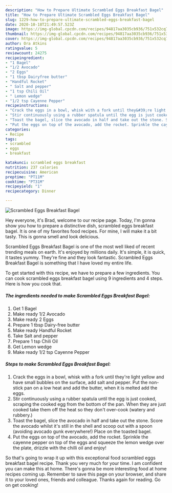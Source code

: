 ```yaml
---
description: "How to Prepare Ultimate Scrambled Eggs Breakfast Bagel"
title: "How to Prepare Ultimate Scrambled Eggs Breakfast Bagel"
slug: 1229-how-to-prepare-ultimate-scrambled-eggs-breakfast-bagel
date: 2020-10-18T21:49:57.523Z
image: https://img-global.cpcdn.com/recipes/94817aa3035cb936/751x532cq70/scrambled-eggs-breakfast-bagel-recipe-main-photo.jpg
thumbnail: https://img-global.cpcdn.com/recipes/94817aa3035cb936/751x532cq70/scrambled-eggs-breakfast-bagel-recipe-main-photo.jpg
cover: https://img-global.cpcdn.com/recipes/94817aa3035cb936/751x532cq70/scrambled-eggs-breakfast-bagel-recipe-main-photo.jpg
author: Ora Atkins
ratingvalue: 5
reviewcount: 24275
recipeingredient:
- "1 Bagel"
- "1/2 Avocado"
- "2 Eggs"
- "1 tbsp Dairyfree butter"
- "Handful Rocket"
- " Salt and pepper"
- "1 tsp Chili Oil"
- " Lemon wedge"
- "1/2 tsp Cayenne Pepper"
recipeinstructions:
- "Crack the eggs in a bowl, whisk with a fork until they&#39;re light yellow and have small bubbles on the surface, add salt and pepper. Put the non-stick pan on a low heat and add the butter, when it is melted add the eggs."
- "Stir continuously using a rubber spatula until the egg is just cooked, scraping the cooked egg from the bottom of the pan. When they are just cooked take them off the heat so they don&#39;t over-cook (watery and rubbery.)"
- "Toast the bagel, slice the avocado in half and take out the stone. Score the avocado whilst it&#39;s still in the shell and scoop out with a spoon (avoiding avocado gunk everywhere!) Place on the toasted bagel."
- "Put the eggs on top of the avocado, add the rocket. Sprinkle the cayenne pepper on top of the eggs and squeeze the lemon wedge over the plate, drizzle with the chilli oil and enjoy!"
categories:
- Recipe
tags:
- scrambled
- eggs
- breakfast

katakunci: scrambled eggs breakfast 
nutrition: 237 calories
recipecuisine: American
preptime: "PT11M"
cooktime: "PT31M"
recipeyield: "1"
recipecategory: Dinner

---
```



![Scrambled Eggs Breakfast Bagel](https://img-global.cpcdn.com/recipes/94817aa3035cb936/751x532cq70/scrambled-eggs-breakfast-bagel-recipe-main-photo.jpg)

Hey everyone, it's Brad, welcome to our recipe page. Today, I'm gonna show you how to prepare a distinctive dish, scrambled eggs breakfast bagel. It is one of my favorites food recipes. For mine, I will make it a bit tasty. This is gonna smell and look delicious.

Scrambled Eggs Breakfast Bagel is one of the most well liked of recent trending meals on earth. It's enjoyed by millions daily. It's simple, it is quick, it tastes yummy. They're fine and they look fantastic. Scrambled Eggs Breakfast Bagel is something that I have loved my entire life.




To get started with this recipe, we have to prepare a few ingredients. You can cook scrambled eggs breakfast bagel using 9 ingredients and 4 steps. Here is how you cook that.

<!--inarticleads1-->

##### The ingredients needed to make Scrambled Eggs Breakfast Bagel:

1. Get 1 Bagel
1. Make ready 1/2 Avocado
1. Make ready 2 Eggs
1. Prepare 1 tbsp Dairy-free butter
1. Make ready Handful Rocket
1. Take  Salt and pepper
1. Prepare 1 tsp Chili Oil
1. Get  Lemon wedge
1. Make ready 1/2 tsp Cayenne Pepper




<!--inarticleads2-->

##### Steps to make Scrambled Eggs Breakfast Bagel:

1. Crack the eggs in a bowl, whisk with a fork until they&#39;re light yellow and have small bubbles on the surface, add salt and pepper. Put the non-stick pan on a low heat and add the butter, when it is melted add the eggs.
1. Stir continuously using a rubber spatula until the egg is just cooked, scraping the cooked egg from the bottom of the pan. When they are just cooked take them off the heat so they don&#39;t over-cook (watery and rubbery.)
1. Toast the bagel, slice the avocado in half and take out the stone. Score the avocado whilst it&#39;s still in the shell and scoop out with a spoon (avoiding avocado gunk everywhere!) Place on the toasted bagel.
1. Put the eggs on top of the avocado, add the rocket. Sprinkle the cayenne pepper on top of the eggs and squeeze the lemon wedge over the plate, drizzle with the chilli oil and enjoy!




So that's going to wrap it up with this exceptional food scrambled eggs breakfast bagel recipe. Thank you very much for your time. I am confident you can make this at home. There's gonna be more interesting food at home recipes coming up. Remember to save this page on your browser, and share it to your loved ones, friends and colleague. Thanks again for reading. Go on get cooking!
